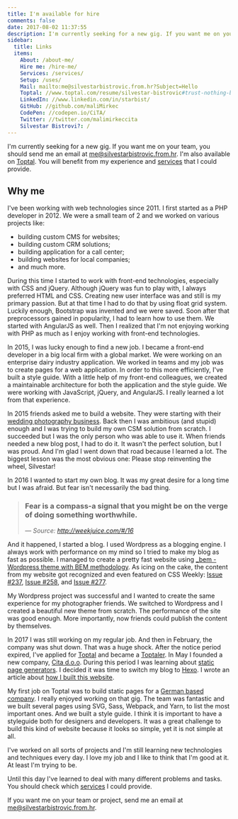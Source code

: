 ```yaml
---
title: I'm available for hire
comments: false
date: 2017-08-02 11:37:55
description: I'm currently seeking for a new gig. If you want me on your team, you should send me an email at me@silvestarbistrovic.from.hr. I'm also available on Toptal. You will benefit from my experience and services that I could provide.
sidebar:
  title: Links
  items:
    About: /about-me/
    Hire me: /hire-me/
    Services: /services/
    Setup: /uses/
    Mail: mailto:me@silvestarbistrovic.from.hr?Subject=Hello
    Toptal: //www.toptal.com/resume/silvestar-bistrovic#trust-nothing-but-brilliant-freelancers
    LinkedIn: //www.linkedin.com/in/starbist/
    GitHub: //github.com/maliMirkec
    CodePen: //codepen.io/CiTA/
    Twitter: //twitter.com/malimirkeccita
    Silvestar Bistrovi?: /
---
```


I'm currently seeking for a new gig. If you want me on your team, you should send me an email at [me@silvestarbistrovic.from.hr](mailto:me@silvestarbistrovic.from.hr?Subject=Inquiry). I'm also available on [Toptal](https://www.toptal.com/resume/silvestar-bistrovic#trust-nothing-but-brilliant-freelancers). You will benefit from my experience and [services](/services/) that I could provide.

## Why me

I've been working with web technologies since 2011. I first started as a PHP developer in 2012. We were a small team of 2 and we worked on various projects like:
- building custom CMS for websites;
- building custom CRM solutions;
- building application for a call center;
- building websites for local companies;
- and much more.

During this time I started to work with front-end technologies, especially with CSS and jQuery. Although jQuery was fun to play with, I always preferred HTML and CSS. Creating new user interface was and still is my primary passion. But at that time I had to do that by using float grid system. Luckily enough, Bootstrap was invented and we were saved. Soon after that preprocessors gained in popularity, I had to learn how to use them. We started with AngularJS as well. Then I realized that I'm not enjoying working with PHP as much as I enjoy working with front-end technologies.

In 2015, I was lucky enough to find a new job. I became a front-end developer in a big local firm with a global market. We were working on an enterprise dairy industry application. We worked in teams and my job was to create pages for a web application. In order to this more efficiently, I've built a style guide. With a little help of my front-end colleagues, we created a maintainable architecture for both the application and the style guide. We were working with JavaScript, jQuery, and AngularJS. I really learned a lot from that experience.

In 2015 friends asked me to build a website. They were starting with their [wedding photography business](https://irinaandmatej.com). Back then I was ambitious (and stupid) enough and I was trying to build my own CSM solution from scratch. I succeeded but I was the only person who was able to use it. When friends needed a new blog post, I had to do it. It wasn't the perfect solution, but I was proud. And I'm glad I went down that road because I learned a lot. The biggest lesson was the most obvious one: Please stop reinventing the wheel, Silvestar!

In 2016 I wanted to start my own blog. It was my great desire for a long time but I was afraid. But fear isn't necessarily the bad thing.

> ### Fear is a compass-a signal that you might be on the verge of doing something worthwhile.
>
> _— Source: http://weekjuice.com/#/16_

And it happened, I started a blog. I used Wordpress as a blogging engine. I always work with performance on my mind so I tried to make my blog as fast as possible. I managed to create a pretty fast website using [_bem - Wordpress theme with BEM methodology](/articles/bem-wordpress-theme/). As icing on the cake, the content from my website got recognized and even featured on CSS Weekly: [Issue #237](http://css-weekly.com/issue-237/), [Issue #258](http://css-weekly.com/issue-258/), and [Issue #277](http://css-weekly.com/issue-277/).

My Wordpress project was successful and I wanted to create the same experience for my photographer friends. We switched to Wordpress and I created a beautiful new theme from scratch. The performance of the site was good enough. More importantly, now friends could publish the content by themselves.

In 2017 I was still working on my regular job. And then in February, the company was shut down. That was a huge shock. After the notice period expired, I've applied for [Toptal](https://www.toptal.com/#trust-nothing-but-brilliant-freelancers) and became a [Toptaler](https://www.toptal.com/resume/silvestar-bistrovic#trust-nothing-but-brilliant-freelancers). In May I founded a new company, [Cita d.o.o](https://www.cita.hr). During this period I was learning about [static page generators](https://www.staticgen.com/). I decided it was time to switch my blog to [Hexo](https://hexo.io). I wrote an article about [how I built this website](/how/).

My first job on Toptal was to build static pages for a [German based company](https://www.contiamo.com/). I really enjoyed working on that gig. The team was fantastic and we built several pages using SVG, Sass, Webpack, and Yarn, to list the most important ones. And we built a style guide. I think it is important to have a styleguide both for designers and developers. It was a great challenge to build this kind of website because it looks so simple, yet it is not simple at all.

I've worked on all sorts of projects and I'm still learning new technologies and techniques every day. I love my job and I like to think that I'm good at it. At least I'm trying to be.

Until this day I've learned to deal with many different problems and tasks. You should check which [services](/services/) I could provide.

If you want me on your team or project, send me an email at [me@silvestarbistrovic.from.hr](mailto:me@silvestarbistrovic.from.hr?Subject=Hello).
